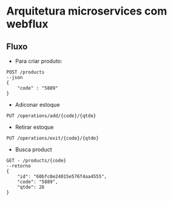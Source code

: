 # Arquitetura microservices com webflux


## Fluxo
- Para criar produto:
```
POST /products
--json
{
    "code" : "5889"
}
```
- Adiconar estoque
```
PUT /operations/add/{code}/{qtde}
```
- Retirar estoque
```
PUT /operations/exit/{code}/{qtde}
```
- Busca product
```
GET - /products/{code}
--retorno
{
    "id": "60bfc0e24015e576f4aa4555",
    "code": "5889",
    "qtde": 26
}
```
